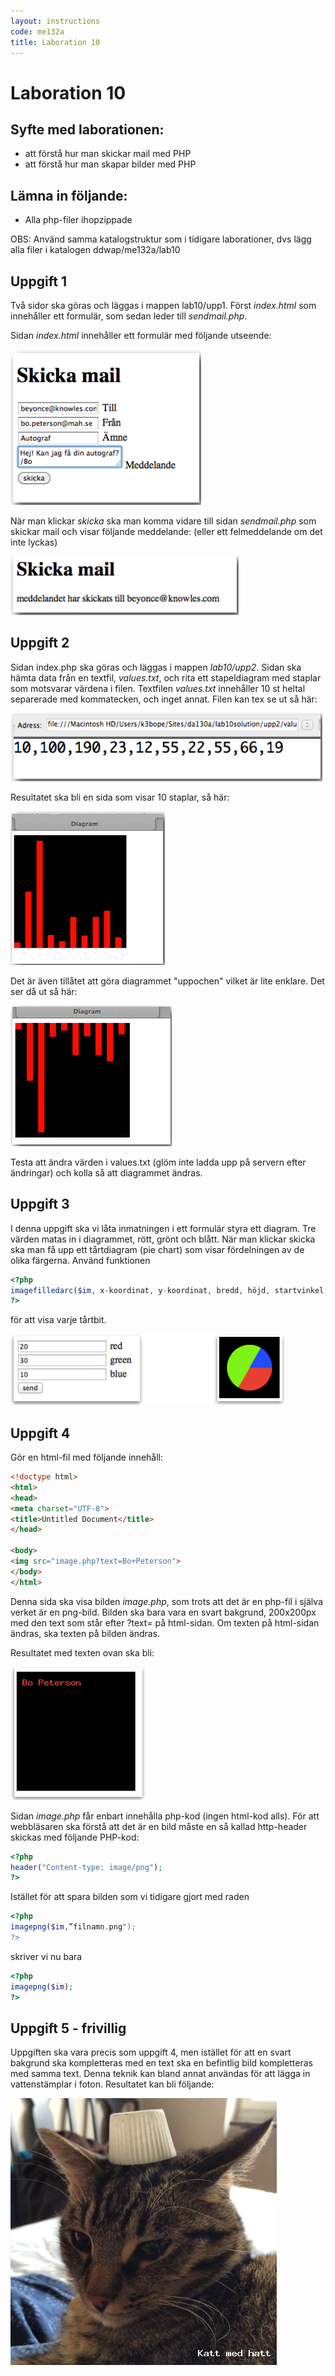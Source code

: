 ```yaml
---
layout: instructions
code: me132a
title: Laboration 10
---
```


# Laboration 10

## Syfte med laborationen:

- att förstå hur man skickar mail med PHP
- att förstå hur man skapar bilder med PHP

## Lämna in följande:

- Alla php-filer ihopzippade

OBS: Använd samma katalogstruktur som i tidigare laborationer, dvs lägg alla filer i katalogen ddwap/me132a/lab10

## Uppgift 1

Två sidor ska göras och läggas i mappen lab10/upp1. Först *index.html* som innehåller ett formulär, som sedan leder till *sendmail.php*.

Sidan *index.html* innehåller ett formulär med följande utseende:

![](im10/bild1.png)

När man klickar *skicka* ska man komma vidare till sidan *sendmail.php* som skickar mail och visar följande meddelande: (eller ett felmeddelande om det inte lyckas)

![](im10/bild2.png)

## Uppgift 2

Sidan index.php ska göras och läggas i mappen *lab10/upp2*. Sidan ska hämta data från en textfil, *values.txt*, och rita ett stapeldiagram med staplar som motsvarar värdena i filen. Textfilen *values.txt* innehåller 10 st heltal separerade med kommatecken, och inget annat. Filen kan tex se ut så här:

![](im10/bild3.png)

Resultatet ska bli en sida som visar 10 staplar, så här:

![](im10/bild4.png)

Det är även tillåtet att göra diagrammet "uppochen" vilket är lite enklare. Det ser då ut så här:

![](im10/bild5.png)

Testa att ändra värden i values.txt (glöm inte ladda upp på servern efter ändringar) och kolla så att diagrammet ändras. 

## Uppgift 3

I denna uppgift ska vi låta inmatningen i ett formulär styra ett diagram. Tre värden matas in i diagrammet, rött, grönt och blått. När man klickar skicka ska man få upp ett tårtdiagram (pie chart) som visar fördelningen av de olika färgerna. Använd funktionen 

```php
<?php
imagefilledarc($im, x-koordinat, y-koordinat, bredd, höjd, startvinkel, slutvinkel, färg,IMG_ARC_PIE);
?>
```

för att visa varje tårtbit. 

![](im10/bild6.png)

## Uppgift 4

Gör en html-fil med följande innehåll: 

```html
<!doctype html>
<html>
<head>
<meta charset="UTF-8">
<title>Untitled Document</title>
</head>

<body>
<img src="image.php?text=Bo+Peterson">
</body>
</html>
```

Denna sida ska visa bilden *image.php*, som trots att det är en php-fil i själva verket är en png-bild. Bilden ska bara vara en svart bakgrund, 200x200px med den text som står efter ?text= på html-sidan. Om texten på html-sidan ändras, ska texten på bilden ändras. 

Resultatet med texten ovan ska bli:

![](im10/bild7.png)

Sidan *image.php* får enbart innehålla php-kod (ingen html-kod alls). För att webbläsaren ska förstå att det är en bild måste en så kallad http-header skickas med följande PHP-kod:

```php
<?php
header("Content-type: image/png");
?>
```

Istället för att spara bilden som vi tidigare gjort med raden 

```php
<?php
imagepng($im,”filnamn.png");
?>
```

skriver vi nu bara

```php
<?php
imagepng($im);
?>
```

## Uppgift 5 - frivillig

Uppgiften ska vara precis som uppgift 4, men istället för att en svart bakgrund ska kompletteras med en text ska en befintlig bild kompletteras med samma text. Denna teknik kan bland annat användas för att lägga in vattenstämplar i foton. Resultatet kan bli följande:

![](im10/bild8.png)


